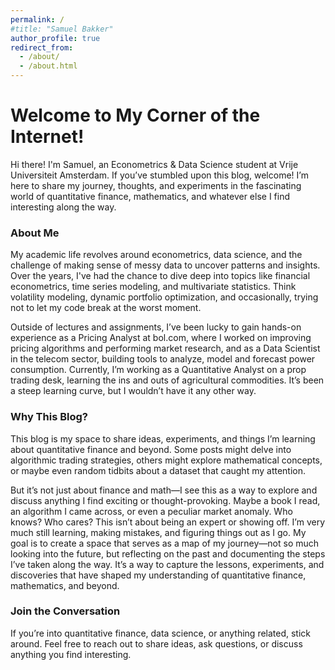 ```yaml
---
permalink: /
#title: "Samuel Bakker"
author_profile: true
redirect_from: 
  - /about/
  - /about.html
---
```


# Welcome to My Corner of the Internet!

Hi there! I'm Samuel, an Econometrics & Data Science student at Vrije Universiteit Amsterdam. If you’ve stumbled upon this blog, welcome! I’m here to share my journey, thoughts, and experiments in the fascinating world of quantitative finance, mathematics, and whatever else I find interesting along the way.

### About Me  
My academic life revolves around econometrics, data science, and the challenge of making sense of messy data to uncover patterns and insights. Over the years, I've had the chance to dive deep into topics like financial econometrics, time series modeling, and multivariate statistics. Think volatility modeling, dynamic portfolio optimization, and occasionally, trying not to let my code break at the worst moment.

Outside of lectures and assignments, I’ve been lucky to gain hands-on experience as a Pricing Analyst at bol.com, where I worked on improving pricing algorithms and performing market research, and as a Data Scientist in the telecom sector, building tools to analyze, model and forecast power consumption. Currently, I’m working as a Quantitative Analyst on a prop trading desk, learning the ins and outs of agricultural commodities. It’s been a steep learning curve, but I wouldn’t have it any other way.

### Why This Blog? 
This blog is my space to share ideas, experiments, and things I’m learning about quantitative finance and beyond. Some posts might delve into algorithmic trading strategies, others might explore mathematical concepts, or maybe even random tidbits about a dataset that caught my attention.

But it’s not just about finance and math—I see this as a way to explore and discuss anything I find exciting or thought-provoking. Maybe a book I read, an algorithm I came across, or even a peculiar market anomaly. Who knows? Who cares?
This isn’t about being an expert or showing off. I’m very much still learning, making mistakes, and figuring things out as I go. My goal is to create a space that serves as a map of my journey—not so much looking into the future, but reflecting on the past and documenting the steps I’ve taken along the way. It’s a way to capture the lessons, experiments, and discoveries that have shaped my understanding of quantitative finance, mathematics, and beyond.

### Join the Conversation  

If you’re into quantitative finance, data science, or anything related, stick around. Feel free to reach out to share ideas, ask questions, or discuss anything you find interesting.